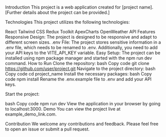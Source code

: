 Introduction
This project is a web application created for [project name]. [Further details about the project can be provided.]

Technologies
This project utilizes the following technologies:

React
Tailwind CSS
Redux Toolkit
ApexCharts
OpenWeather API
Features
Responsive Design: The project is designed to be responsive and adapt to different screen sizes.
.env File: The project stores sensitive information in a .env file, which needs to be renamed to .env. Additionally, you need to add your API keys to the VITE_API_KEY variable.
Easy Setup: The project can be installed using npm package manager and started with the npm run dev command.
How to Run
Clone the repository:
bash
Copy code
git clone https://github.com/user/project.git
Navigate to the project directory:
bash
Copy code
cd project_name
Install the necessary packages:
bash
Copy code
npm install
Rename the .env.example file to .env and add your API keys.

Start the project:

bash
Copy code
npm run dev
View the application in your browser by going to localhost:3000.
Demo
You can view the project live at example_demo_link.com.

Contribution
We welcome any contributions and feedback. Please feel free to open an issue or submit a pull request.
